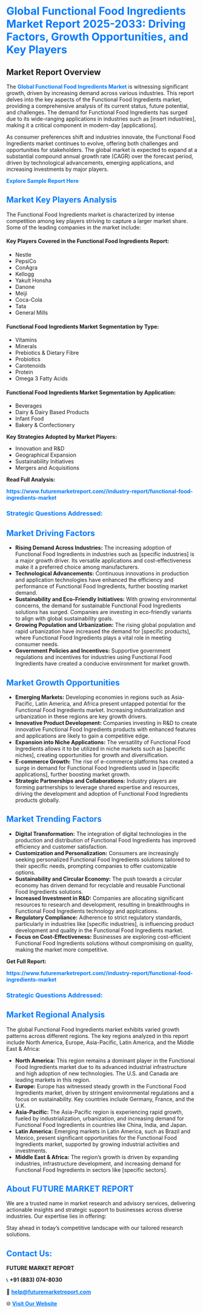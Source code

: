 <h1 style="color: #007BFF;">Global Functional Food Ingredients Market Report 2025-2033: Driving Factors, Growth Opportunities, and Key Players</h1>

<section id="overview">
<h2>Market Report Overview</h2>
<p>The <a href="https://www.futuremarketreport.com//industry-report/functional-food-ingredients-market" style="color: #007BFF; text-decoration: none;"><strong>Global Functional Food Ingredients Market</strong></a> is witnessing significant growth, driven by increasing demand across various industries. This report delves into the key aspects of the Functional Food Ingredients market, providing a comprehensive analysis of its current status, future potential, and challenges. The demand for Functional Food Ingredients has surged due to its wide-ranging applications in industries such as [insert industries], making it a critical component in modern-day [applications].</p>
<p>As consumer preferences shift and industries innovate, the Functional Food Ingredients market continues to evolve, offering both challenges and opportunities for stakeholders. The global market is expected to expand at a substantial compound annual growth rate (CAGR) over the forecast period, driven by technological advancements, emerging applications, and increasing investments by major players.</p>
</section>

<section id="overview">
<p><a href="https://www.futuremarketreport.com//request-sample/reportId=54339" style="color: #007BFF; text-decoration: none;"><strong>Explore Sample Report Here</strong></a></p>
</section>

<section id="key-players">
<h2 style="color: #007BFF;">Market Key Players Analysis</h2>
<p>The Functional Food Ingredients market is characterized by intense competition among key players striving to capture a larger market share. Some of the leading companies in the market include:</p>
<h4>Key Players Covered in the Functional Food Ingredients Report:</h4>
<ul><li>Nestle</li><li>PepsiCo</li><li>ConAgra</li><li>Kellogg</li><li>Yakult Honsha</li><li>Danone</li><li>Meiji</li><li>Coca-Cola</li><li>Tata</li><li>General Mills</li></ul>
<h4>Functional Food Ingredients Market Segmentation by Type:</h4>
<ul><li>Vitamins</li><li>Minerals</li><li>Prebiotics &amp; Dietary Fibre</li><li>Probiotics</li><li>Carotenoids</li><li>Protein</li><li>Omega 3 Fatty Acids</li></ul>

<h4>Functional Food Ingredients Market Segmentation by Application:</h4>
<ul><li>Beverages</li><li>Dairy &amp; Dairy Based Products</li><li>Infant Food</li><li>Bakery &amp; Confectionery</li></ul>
<p><strong>Key Strategies Adopted by Market Players:</strong></p>
<ul>
<li>Innovation and R&D</li>
<li>Geographical Expansion</li>
<li>Sustainability Initiatives</li>
<li>Mergers and Acquisitions</li>
</ul>
</section>

<section>
<p><strong>Read Full Analysis: </strong></p><a href="https://www.futuremarketreport.com//industry-report/functional-food-ingredients-market" style="color: #007BFF; text-decoration: none;"><strong>https://www.futuremarketreport.com//industry-report/functional-food-ingredients-market</strong></a>
<h3 style="color: #007BFF;">Strategic Questions Addressed:</h3>
</section>

<section id="driving-factors">
<h2 style="color: #007BFF;">Market Driving Factors</h2>
<ul>
<li><strong>Rising Demand Across Industries:</strong> The increasing adoption of Functional Food Ingredients in industries such as [specific industries] is a major growth driver. Its versatile applications and cost-effectiveness make it a preferred choice among manufacturers.</li>
<li><strong>Technological Advancements:</strong> Continuous innovations in production and application technologies have enhanced the efficiency and performance of Functional Food Ingredients, further boosting market demand.</li>
<li><strong>Sustainability and Eco-Friendly Initiatives:</strong> With growing environmental concerns, the demand for sustainable Functional Food Ingredients solutions has surged. Companies are investing in eco-friendly variants to align with global sustainability goals.</li>
<li><strong>Growing Population and Urbanization:</strong> The rising global population and rapid urbanization have increased the demand for [specific products], where Functional Food Ingredients plays a vital role in meeting consumer needs.</li>
<li><strong>Government Policies and Incentives:</strong> Supportive government regulations and incentives for industries using Functional Food Ingredients have created a conducive environment for market growth.</li>
</ul>
</section>

<section id="growth-opportunities">
<h2 style="color: #007BFF;">Market Growth Opportunities</h2>
<ul>
<li><strong>Emerging Markets:</strong> Developing economies in regions such as Asia-Pacific, Latin America, and Africa present untapped potential for the Functional Food Ingredients market. Increasing industrialization and urbanization in these regions are key growth drivers.</li>
<li><strong>Innovative Product Development:</strong> Companies investing in R&D to create innovative Functional Food Ingredients products with enhanced features and applications are likely to gain a competitive edge.</li>
<li><strong>Expansion into Niche Applications:</strong> The versatility of Functional Food Ingredients allows it to be utilized in niche markets such as [specific niches], creating opportunities for growth and diversification.</li>
<li><strong>E-commerce Growth:</strong> The rise of e-commerce platforms has created a surge in demand for Functional Food Ingredients used in [specific applications], further boosting market growth.</li>
<li><strong>Strategic Partnerships and Collaborations:</strong> Industry players are forming partnerships to leverage shared expertise and resources, driving the development and adoption of Functional Food Ingredients products globally.</li>
</ul>
</section>

<section id="trending-factors">
<h2 style="color: #007BFF;">Market Trending Factors</h2>
<ul>
<li><strong>Digital Transformation:</strong> The integration of digital technologies in the production and distribution of Functional Food Ingredients has improved efficiency and customer satisfaction.</li>
<li><strong>Customization and Personalization:</strong> Consumers are increasingly seeking personalized Functional Food Ingredients solutions tailored to their specific needs, prompting companies to offer customizable options.</li>
<li><strong>Sustainability and Circular Economy:</strong> The push towards a circular economy has driven demand for recyclable and reusable Functional Food Ingredients solutions.</li>
<li><strong>Increased Investment in R&D:</strong> Companies are allocating significant resources to research and development, resulting in breakthroughs in Functional Food Ingredients technology and applications.</li>
<li><strong>Regulatory Compliance:</strong> Adherence to strict regulatory standards, particularly in industries like [specific industries], is influencing product development and quality in the Functional Food Ingredients market.</li>
<li><strong>Focus on Cost-Effectiveness:</strong> Businesses are exploring cost-efficient Functional Food Ingredients solutions without compromising on quality, making the market more competitive.</li>
</ul>
</section>

<section>
<p><strong>Get Full Report: </strong></p><a href="https://www.futuremarketreport.com//industry-report/functional-food-ingredients-market" style="color: #007BFF; text-decoration: none;"><strong>https://www.futuremarketreport.com//industry-report/functional-food-ingredients-market</strong></a>
<h3 style="color: #007BFF;">Strategic Questions Addressed:</h3>
</section>


<section id="regional-analysis">
<h2 style="color: #007BFF;">Market Regional Analysis</h2>
<p>The global Functional Food Ingredients market exhibits varied growth patterns across different regions. The key regions analyzed in this report include North America, Europe, Asia-Pacific, Latin America, and the Middle East & Africa:</p>
<ul>
<li><strong>North America:</strong> This region remains a dominant player in the Functional Food Ingredients market due to its advanced industrial infrastructure and high adoption of new technologies. The U.S. and Canada are leading markets in this region.</li>
<li><strong>Europe:</strong> Europe has witnessed steady growth in the Functional Food Ingredients market, driven by stringent environmental regulations and a focus on sustainability. Key countries include Germany, France, and the U.K.</li>
<li><strong>Asia-Pacific:</strong> The Asia-Pacific region is experiencing rapid growth, fueled by industrialization, urbanization, and increasing demand for Functional Food Ingredients in countries like China, India, and Japan.</li>
<li><strong>Latin America:</strong> Emerging markets in Latin America, such as Brazil and Mexico, present significant opportunities for the Functional Food Ingredients market, supported by growing industrial activities and investments.</li>
<li><strong>Middle East & Africa:</strong> The region’s growth is driven by expanding industries, infrastructure development, and increasing demand for Functional Food Ingredients in sectors like [specific sectors].</li>
</ul>
</section>

<footer>
<h2 style="color: #007BFF;">About FUTURE MARKET REPORT</h2>
<p>We are a trusted name in market research and advisory services, delivering actionable insights and strategic support to businesses across diverse industries. Our expertise lies in offering:</p>

<p>Stay ahead in today’s competitive landscape with our tailored research solutions.</p>

<h2 style="color: #007BFF;">Contact Us:</h2>
<p><strong>FUTURE MARKET REPORT</strong></p>
<p>📞 <strong>+91 (883) 074-8030</strong></p>
<p>📧 <strong><a href="mailto:help@futuremarketreport.com" style="color: #007BFF;">help@futuremarketreport.com</a></strong></p>
<p>🌐 <strong><a href="https://www.futuremarketreport.com/" style="color: #007BFF;">Visit Our Website</a></strong></p>
</footer>